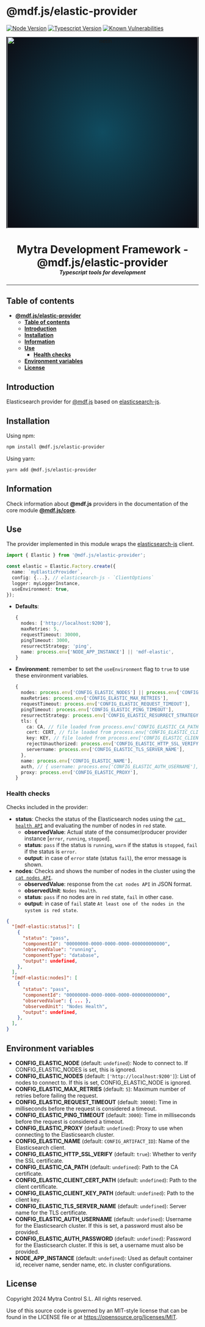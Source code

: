 # **@mdf.js/elastic-provider**

[![Node Version](https://img.shields.io/static/v1?style=flat\&logo=node.js\&logoColor=green\&label=node\&message=%3E=20\&color=blue)](https://nodejs.org/en/)
[![Typescript Version](https://img.shields.io/static/v1?style=flat\&logo=typescript\&label=Typescript\&message=5.4\&color=blue)](https://www.typescriptlang.org/)
[![Known Vulnerabilities](https://img.shields.io/static/v1?style=flat\&logo=snyk\&label=Vulnerabilities\&message=0\&color=300A98F)](https://snyk.io/package/npm/snyk)

<!-- markdownlint-disable MD033 MD041 -->

<p align="center">
  <div style="text-align:center;background-image:radial-gradient(circle farthest-corner at 50% 50%, #104c60, #0c0c13);">
    <img src="https://assets.website-files.com/626a3ef32d23835d9b2e4532/6290ab1e2d3e0d922913a6e3_digitalizacion_ENG.svg"alt="netin"width="500">
  </div>
</p>

<h1 style="text-align:center;margin-bottom:0">Mytra Development Framework - @mdf.js/elastic-provider </h1>
<h5 style="text-align:center;margin-top:0">Typescript tools for development</h5>

<!-- markdownlint-enable MD033 -->

***

## **Table of contents**

- [**@mdf.js/elastic-provider**](#mdfjselastic-provider)
  - [**Table of contents**](#table-of-contents)
  - [**Introduction**](#introduction)
  - [**Installation**](#installation)
  - [**Information**](#information)
  - [**Use**](#use)
    - [**Health checks**](#health-checks)
  - [**Environment variables**](#environment-variables)
  - [**License**](#license)

## **Introduction**

Elasticsearch provider for [@mdf.js](https://mytracontrol.github.io/mdf.js/) based on [elasticsearch-js](https://www.npmjs.com/package/@elastic/elasticsearch).

## **Installation**

Using npm:

```bash
npm install @mdf.js/elastic-provider
```

Using yarn:

```bash
yarn add @mdf.js/elastic-provider
```

## **Information**

Check information about **@mdf.js** providers in the documentation of the core module [**@mdf.js/core**](https://mytracontrol.github.io/mdf.js/modules/_mdf_js_core.html).

## **Use**

The provider implemented in this module wraps the [elasticsearch-js](https://www.npmjs.com/package/@elastic/elasticsearch) client.

```typescript
import { Elastic } from '@mdf.js/elastic-provider';

const elastic = Elastic.Factory.create({
  name: `myElasticProvider`,
  config: {...}, // elasticsearch-js - `ClientOptions`
  logger: myLoggerInstance,
  useEnvironment: true,
});
```

- **Defaults**:

  ```typescript
  {
    nodes: ['http://localhost:9200'],
    maxRetries: 5,
    requestTimeout: 30000,
    pingTimeout: 3000,
    resurrectStrategy: 'ping',
    name: process.env['NODE_APP_INSTANCE'] || 'mdf-elastic',
  }
  ```

- **Environment**: remember to set the `useEnvironment` flag to `true` to use these environment variables.

  ```typescript
  {
    nodes: process.env['CONFIG_ELASTIC_NODES'] || process.env['CONFIG_ELASTIC_NODE'], // If CONFIG_ELASTIC_NODES is set, CONFIG_ELASTIC_NODE is ignored. CONFIG_ELASTIC_NODES is split by ','
    maxRetries: process.env['CONFIG_ELASTIC_MAX_RETRIES'],
    requestTimeout: process.env['CONFIG_ELASTIC_REQUEST_TIMEOUT'],
    pingTimeout: process.env['CONFIG_ELASTIC_PING_TIMEOUT'],
    resurrectStrategy: process.env['CONFIG_ELASTIC_RESURRECT_STRATEGY'],
    tls: {
      ca: CA, // file loaded from process.env['CONFIG_ELASTIC_CA_PATH']
      cert: CERT, // file loaded from process.env['CONFIG_ELASTIC_CLIENT_CERT_PATH']
      key: KEY, // file loaded from process.env['CONFIG_ELASTIC_CLIENT_KEY_PATH']
      rejectUnauthorized: process.env['CONFIG_ELASTIC_HTTP_SSL_VERIFY'],
      servername: process.env['CONFIG_ELASTIC_TLS_SERVER_NAME'],
    },
    name: process.env['CONFIG_ELASTIC_NAME'],
    auth, // { username: process.env['CONFIG_ELASTIC_AUTH_USERNAME'], password: process.env['CONFIG_ELASTIC_AUTH_PASSWORD'] } if both are set
    proxy: process.env['CONFIG_ELASTIC_PROXY'],
  }
  ```

### **Health checks**

Checks included in the provider:

- **status**: Checks the status of the Elasticsearch nodes using the [`cat health API`](https://www.elastic.co/guide/en/elasticsearch/reference/8.13/cat-health.html) and evaluating the number of nodes in `red` state.
  - **observedValue**: Actual state of the consumer/producer provider instance \[`error`, `running`, `stopped`].
  - **status**: `pass` if the status is `running`, `warn` if the status is `stopped`, `fail` if the status is `error`.
  - **output**: in case of `error` state (status `fail`), the error message is shown.
- **nodes**: Checks and shows the number of nodes in the cluster using the [`cat nodes API`](https://www.elastic.co/guide/en/elasticsearch/reference/8.13/cat-nodes.html).
  - **observedValue**: response from the `cat nodes API` in JSON format.
  - **observedUnit**: `Nodes Health`.
  - **status**: `pass` if no nodes are in `red` state, `fail` in other case.
  - **output**: in case of `fail` state `At least one of the nodes in the system is red state`.

```json
{
  "[mdf-elastic:status]": [
    {
      "status": "pass",
      "componentId": "00000000-0000-0000-0000-000000000000",
      "observedValue": "running",
      "componentType": "database",
      "output": undefined,
    },
  ],
  "[mdf-elastic:nodes]": [
    {
      "status": "pass",
      "componentId": "00000000-0000-0000-0000-000000000000",
      "observedValue": { ... },
      "observedUnit": "Nodes Health",
      "output": undefined,
    },
  ],
}
```

## **Environment variables**

- **CONFIG\_ELASTIC\_NODE** (default: `undefined`): Node to connect to. If CONFIG\_ELASTIC\_NODES is set, this is ignored.
- **CONFIG\_ELASTIC\_NODES** (default: `['http://localhost:9200']`): List of nodes to connect to. If this is set, CONFIG\_ELASTIC\_NODE is ignored.
- **CONFIG\_ELASTIC\_MAX\_RETRIES** (default: `5`): Maximum number of retries before failing the request.
- **CONFIG\_ELASTIC\_REQUEST\_TIMEOUT** (default: `30000`): Time in milliseconds before the request is considered a timeout.
- **CONFIG\_ELASTIC\_PING\_TIMEOUT** (default: `3000`): Time in milliseconds before the request is considered a timeout.
- **CONFIG\_ELASTIC\_PROXY** (default: `undefined`): Proxy to use when connecting to the Elasticsearch cluster.
- **CONFIG\_ELASTIC\_NAME** (default: `CONFIG_ARTIFACT_ID`): Name of the Elasticsearch client.
- **CONFIG\_ELASTIC\_HTTP\_SSL\_VERIFY** (default: `true`): Whether to verify the SSL certificate.
- **CONFIG\_ELASTIC\_CA\_PATH** (default: `undefined`): Path to the CA certificate.
- **CONFIG\_ELASTIC\_CLIENT\_CERT\_PATH** (default: `undefined`): Path to the client certificate.
- **CONFIG\_ELASTIC\_CLIENT\_KEY\_PATH** (default: `undefined`): Path to the client key.
- **CONFIG\_ELASTIC\_TLS\_SERVER\_NAME** (default: `undefined`): Server name for the TLS certificate.
- **CONFIG\_ELASTIC\_AUTH\_USERNAME** (default: `undefined`): Username for the Elasticsearch cluster. If this is set, a password must also be provided.
- **CONFIG\_ELASTIC\_AUTH\_PASSWORD** (default: `undefined`): Password for the Elasticsearch cluster. If this is set, a username must also be provided.
- **NODE\_APP\_INSTANCE** (default: `undefined`): Used as default container id, receiver name, sender name, etc. in cluster configurations.

## **License**

Copyright 2024 Mytra Control S.L. All rights reserved.

Use of this source code is governed by an MIT-style license that can be found in the LICENSE file or at <https://opensource.org/licenses/MIT>.
